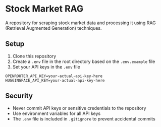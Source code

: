 # Stock Market RAG

A repository for scraping stock market data and processing it using RAG (Retrieval Augmented Generation) techniques.

## Setup

1. Clone this repository
2. Create a `.env` file in the root directory based on the `.env.example` file
3. Set your API keys in the `.env` file

```
OPENROUTER_API_KEY=your-actual-api-key-here
HUGGINGFACE_API_KEY=your-actual-api-key-here
```

## Security

- Never commit API keys or sensitive credentials to the repository
- Use environment variables for all API keys
- The `.env` file is included in `.gitignore` to prevent accidental commits